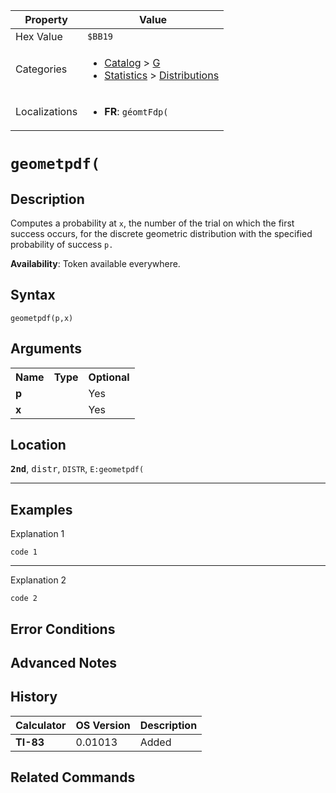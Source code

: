 | Property      | Value |
|---------------|-------|
| Hex Value     | `$BB19`|
| Categories    | <ul><li>[Catalog](<../categories/Catalog.md>) > [G](<../categories/Catalog.md#G>)</li><li>[Statistics](<../categories/Statistics.md>) > [Distributions](<../categories/Statistics.md#Distributions>)</li></ul> |
| Localizations | <ul><li><b>FR</b>: `géomtFdp(`</li></ul> |

# `geometpdf(`

## Description
Computes a probability at `x`, the number of the trial on which the first success occurs, for the discrete geometric distribution with the specified probability of success `p.`


<b>Availability</b>: Token available everywhere.

## Syntax
`geometpdf(p,x)`

## Arguments
<table>
<tr><th>Name</th><th>Type</th><th>Optional</th></tr>

<tr><td><b>p</b></td><td></td><td>Yes</td></tr>

<tr><td><b>x</b></td><td></td><td>Yes</td></tr>

</table>

## Location
<tt><kbd><b>2nd</b></kbd></tt>, <kbd>distr</kbd>, `DISTR`, `E:geometpdf(`
<hr>

## Examples

Explanation 1
```ti-basic
code 1
```
---
Explanation 2
```ti-basic
code 2
```

## Error Conditions


## Advanced Notes


## History
| Calculator | OS Version | Description |
|------------|------------|-------------|
| <b>TI-83</b> | 0.01013 | Added |

## Related Commands


